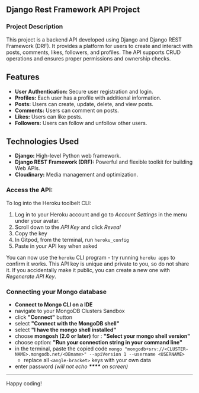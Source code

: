 ## Django Rest Framework API Project

### Project Description

This project is a backend API developed using Django and Django REST Framework (DRF). It provides a platform for users to create and interact with posts, comments, likes, followers, and profiles. The API supports CRUD operations and ensures proper permissions and ownership checks.

## Features

- **User Authentication:** Secure user registration and login.
- **Profiles:** Each user has a profile with additional information.
- **Posts:** Users can create, update, delete, and view posts.
- **Comments:** Users can comment on posts.
- **Likes:** Users can like posts.
- **Followers:** Users can follow and unfollow other users.

## Technologies Used

- **Django:** High-level Python web framework.
- **Django REST Framework (DRF):** Powerful and flexible toolkit for building Web APIs.
- **Cloudinary:** Media management and optimization.

### Access the API:

To log into the Heroku toolbelt CLI:

1. Log in to your Heroku account and go to _Account Settings_ in the menu under your avatar.
2. Scroll down to the _API Key_ and click _Reveal_
3. Copy the key
4. In Gitpod, from the terminal, run `heroku_config`
5. Paste in your API key when asked

You can now use the `heroku` CLI program - try running `heroku apps` to confirm it works. This API key is unique and private to you, so do not share it. If you accidentally make it public, you can create a new one with _Regenerate API Key_.

### Connecting your Mongo database

- **Connect to Mongo CLI on a IDE**
- navigate to your MongoDB Clusters Sandbox
- click **"Connect"** button
- select **"Connect with the MongoDB shell"**
- select **"I have the mongo shell installed"**
- choose **mongosh (2.0 or later)** for : **"Select your mongo shell version"**
- choose option: **"Run your connection string in your command line"**
- in the terminal, paste the copied code `mongo "mongodb+srv://<CLUSTER-NAME>.mongodb.net/<DBname>" --apiVersion 1 --username <USERNAME>`
  - replace all `<angle-bracket>` keys with your own data
- enter password _(will not echo **\*\*\*\*** on screen)_

---

Happy coding!
